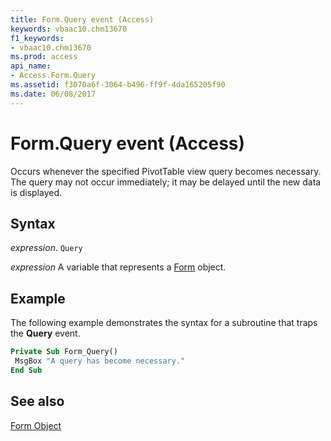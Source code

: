 ```yaml
---
title: Form.Query event (Access)
keywords: vbaac10.chm13670
f1_keywords:
- vbaac10.chm13670
ms.prod: access
api_name:
- Access.Form.Query
ms.assetid: f3070a6f-3064-b496-ff9f-4da165205f90
ms.date: 06/08/2017
---
```



# Form.Query event (Access)

Occurs whenever the specified PivotTable view query becomes necessary. The query may not occur immediately; it may be delayed until the new data is displayed.


## Syntax

_expression_. `Query`

_expression_ A variable that represents a [Form](Access.Form.md) object.


## Example

The following example demonstrates the syntax for a subroutine that traps the  **Query** event.


```vb
Private Sub Form_Query() 
 MsgBox "A query has become necessary." 
End Sub
```


## See also


[Form Object](Access.Form.md)

